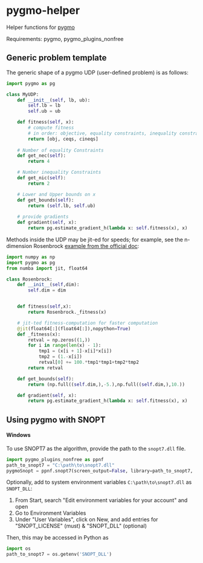 # pygmo-helper
Helper functions for [pygmo](https://esa.github.io/pygmo2/index.html)

Requirements: pygmo, pygmo_plugins_nonfree

## Generic problem template

The generic shape of a pygmo UDP (user-defined problem) is as follows:

```python
import pygmo as pg

class MyUDP:
    def __init__(self, lb, ub):
        self.lb = lb
        self.ub = ub

    def fitness(self, x):
        # compute fitness 
        # in order: objective, equality constraints, inequality constraints
        return [obj, ceqs, cineqs]
    
    # Number of equality Constraints
    def get_nec(self):
        return 4

    # Number inequality Constraints
    def get_nic(self):
        return 2

    # Lower and Upper bounds on x
    def get_bounds(self):
        return (self.lb, self.ub)
		
    # provide gradients
    def gradient(self, x):
        return pg.estimate_gradient_h(lambda x: self.fitness(x), x)
```

Methods inside the UDP may be jit-ed for speeds; for example, see the n-dimension Rosenbrock [example from the official doc](https://esa.github.io/pygmo2/tutorials/coding_udp_simple.html#notes-on-computational-speed):

```python
import numpy as np
import pygmo as pg
from numba import jit, float64

class Rosenbrock:
    def __init__(self,dim):
        self.dim = dim


    def fitness(self,x):
        return Rosenbrock._fitness(x)

    # jit-ted fitness-computation for faster computation
    @jit(float64[:](float64[:]),nopython=True)
    def _fitness(x):
        retval = np.zeros((1,))
        for i in range(len(x) - 1):
            tmp1 = (x[i + 1]-x[i]*x[i])
            tmp2 = (1.-x[i])
            retval[0] += 100.*tmp1*tmp1+tmp2*tmp2
        return retval

    def get_bounds(self):
        return (np.full((self.dim,),-5.),np.full((self.dim,),10.))

    def gradient(self, x):
        return pg.estimate_gradient_h(lambda x: self.fitness(x), x)
```


## Using pygmo with SNOPT
#### Windows
To use SNOPT7 as the algorithm, provide the path to the `snopt7.dll` file. 

```python
import pygmo_plugins_nonfree as ppnf
path_to_snopt7 = "C:\path\to\snopt7.dll"
pygmoSnopt = ppnf.snopt7(screen_output=False, library=path_to_snopt7,  minor_version=7)
```

Optionally, add to system environment variables `C:\path\to\snopt7.dll` as `SNOPT_DLL`:

1. From Start, search "Edit environment variables for your account" and open
2. Go to Environment Variables
3. Under "User Variables", click on New, and add entries for "SNOPT_LICENSE" (must) & "SNOPT_DLL" (optional)

Then, this may be accessed in Python as 

```python
import os
path_to_snopt7 = os.getenv('SNOPT_DLL')
```
